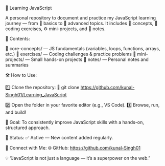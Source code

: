 📘 Learning JavaScript

A personal repository to document and practice my JavaScript learning journey — from 🔰 basics to 🚀 advanced topics. It includes 🧠 concepts, 🧩 coding exercises, ⚙️ mini-projects, and 📒 notes.

📂 Contents:

📁 core-concepts/ — JS fundamentals (variables, loops, functions, arrays, etc.)
📁 exercises/ — Coding challenges & practice problems
📁 mini-projects/ — Small hands-on projects
📁 notes/ — Personal notes and summaries

🛠️ How to Use:

1️⃣ Clone the repository:
🔗 git clone https://github.com/kunal-Singh01/Learning_JavaScript

2️⃣ Open the folder in your favorite editor (e.g., VS Code).
3️⃣ Browse, run, and build!

🎯 Goal:
To consistently improve JavaScript skills with a hands-on, structured approach.

📅 Status:
✅ Active — New content added regularly.

🔗 Connect with Me:
🌐 GitHub: https://github.com/kunal-Singh01

💡 “JavaScript is not just a language — it’s a superpower on the web.”
